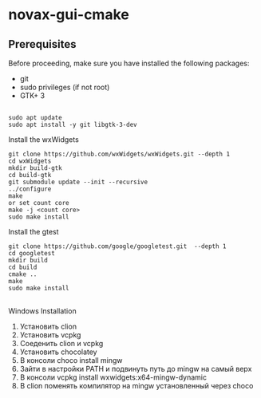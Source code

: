 # novax-gui-cmake

## Prerequisites
Before proceeding, make sure you have installed the following packages:
- git
- sudo privileges (if not root)
- GTK+ 3

## 

    sudo apt update
    sudo apt install -y git libgtk-3-dev

Install the wxWidgets
    
    git clone https://github.com/wxWidgets/wxWidgets.git --depth 1
    cd wxWidgets
    mkdir build-gtk
    cd build-gtk
    git submodule update --init --recursive
    ../configure
    make
    or set count core
    make -j <count core>
    sudo make install

Install the gtest

    git clone https://github.com/google/googletest.git  --depth 1
    cd googletest
    mkdir build
    cd build
    cmake .. 
    make
    sudo make install

##
Windows Installation

1) Установить clion
2) Установить vcpkg
3) Соеденить clion и vcpkg
4) Установить chocolatey
5) В консоли choco install mingw
6) Зайти в настройки PATH и подвинуть путь до mingw на самый верх
7) В консоли vcpkg install wxwidgets:x64-mingw-dynamic
8) В clion поменять компилятор на mingw установленный через choco